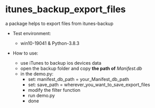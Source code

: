 # itunes_backup_export_files
a package helps to export files from itunes-backup

* Test environment: 
  * win10-19041 & Python-3.8.3
 
* How to use:
  * use iTunes to backup ios devices data
  * open the backup folder and copy **the path of** *Manifest.db* 
  * in the demo.py:
    * set: manifest_db_path = your_Manifest_db_path
    * set: save_path = wherever_you_want_to_save_export_files
    * modify the filter function
    * run demo.py
    * done

